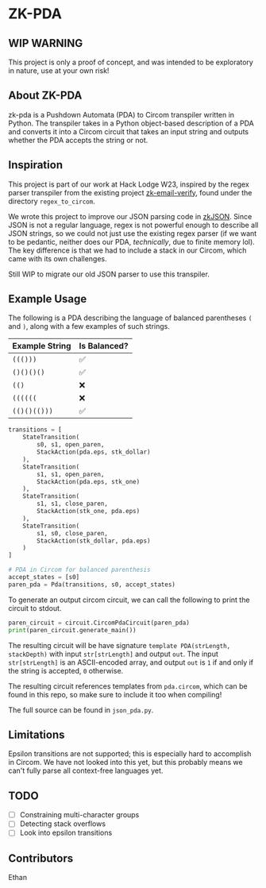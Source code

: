 # ZK-PDA

## WIP WARNING
This project is only a proof of concept, and was intended to be
exploratory in nature, use at your own risk!

## About ZK-PDA
zk-pda is a Pushdown Automata (PDA) to Circom transpiler written
in Python. The transpiler takes in a Python object-based description of a
PDA and converts it into a Circom circuit that takes an input
string and outputs whether the PDA accepts the string or not.

## Inspiration
This project is part of our work at Hack Lodge W23, inspired by the 
regex parser transpiler from the existing project
[zk-email-verify](https://github.com/zk-email-verify/zk-email-verify),
found under the directory `regex_to_circom`.

We wrote this project to improve our JSON parsing code in
[zkJSON](https://github.com/amirgamil/zkjson).
Since JSON is not a regular language, regex is not powerful enough
to describe all JSON strings, so we could not
just use the existing regex parser (if we want to be pedantic,
neither does our PDA, _technically_, due to finite memory lol).
The key difference is that we had to include a stack in our Circom,
which came with its own challenges.

Still WIP to migrate our old JSON parser to use this transpiler.

## Example Usage
The following is a PDA describing the language of balanced parentheses `(` and `)`, along with
a few examples of such strings.

| Example String  |  Is Balanced?  |
| --------------- | -------------- |
| `((()))`         | ✅             |
| `()()()()`       | ✅             |
| `(()`            | ❌             |
| `((((((`         | ❌             |
| `(()()(()))`     | ✅             |

```python
transitions = [
	StateTransition(
		s0, s1, open_paren,
		StackAction(pda.eps, stk_dollar)
	),
	StateTransition(
		s1, s1, open_paren,
		StackAction(pda.eps, stk_one)
	),
	StateTransition(
		s1, s1, close_paren,
		StackAction(stk_one, pda.eps)
	),
	StateTransition(
		s1, s0, close_paren,
		StackAction(stk_dollar, pda.eps)
	)
]

# PDA in Circom for balanced parenthesis
accept_states = [s0]
paren_pda = Pda(transitions, s0, accept_states)
```

To generate an output circom circuit, we can call
the following to print the circuit to stdout.
```python
paren_circuit = circuit.CircomPdaCircuit(paren_pda)
print(paren_circuit.generate_main())
```
The resulting circuit will be have signature
`template PDA(strLength, stackDepth)`
with input `str[strLength]` and output `out`.
The input `str[strLength]` is an ASCII-encoded array, and
output `out` is `1` if and only if the string
is accepted, `0` otherwise.

The resulting circuit references templates from
`pda.circom`, which can be found in this repo, so make
sure to include it too when compiling!

The full source can be found in `json_pda.py`.

## Limitations
Epsilon transitions are not supported; this is especially hard to
accomplish in Circom. We have not looked into this yet,
but this probably means we can't fully parse all context-free languages yet.

## TODO
- [ ] Constraining multi-character groups
- [ ] Detecting stack overflows
- [ ] Look into epsilon transitions

## Contributors
Ethan
